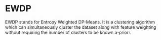 # EWDP
EWDP stands for Entropy Weighted DP-Means. It is a clustering algorithm which can simultaneously cluster the dataset along with feature weighting without requiring the number of clusters to be known a-priori.
